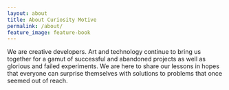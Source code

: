 ```yaml
---
layout: about
title: About Curiosity Motive
permalink: /about/
feature_image: feature-book
---
```


We are creative developers. Art and technology continue to bring us together for a gamut of successful and abandoned projects as well as glorious and failed experiments. We are here to share our lessons in hopes that everyone can surprise themselves with solutions to problems that once seemed out of reach.
